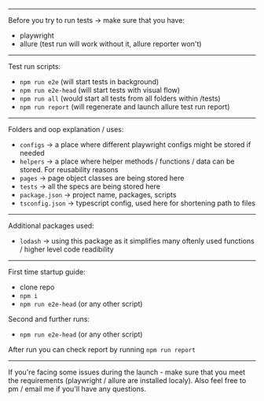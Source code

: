 ------------------------------------
Before you try to run tests -> make sure that you have:
- playwright
- allure (test run will work without it, allure reporter won't)
------------------------------------
Test run scripts:
- `npm run e2e` (will start tests in background)
- `npm run e2e-head` (will start tests with visual flow)
- `npm run all` (would start all tests from all folders within /tests)
- `npm run report` (will regenerate and launch allure test run report)
------------------------------------
Folders and oop explanation / uses:
- `configs` -> a place where different playwright configs might be stored if needed
- `helpers` -> a place where helper methods / functions / data can be stored. For reusability reasons
- `pages` -> page object classes are being stored here
- `tests` -> all the specs are being stored here
- `package.json` -> project name, packages, scripts
- `tsconfig.json` -> typescript config, used here for shortening path to files
------------------------------------
Additional packages used:
- `lodash` -> using this package as it simplifies many oftenly used functions / higher level code readibility
------------------------------------

First time startup guide:

- clone repo
- `npm i`
- `npm run e2e-head` (or any other script)

Second and further runs:

- `npm run e2e-head` (or any other script)

After run you can check report by running `npm run report`

------------------------------------

If you're facing some issues during the launch - make sure that you meet the requirements (playwright / allure are installed localy).
Also feel free to pm / email me if you'll have any questions.